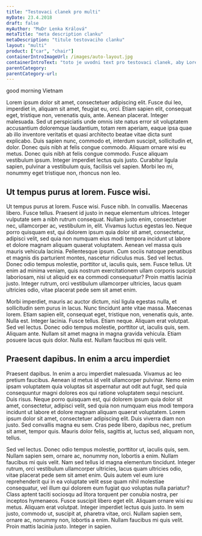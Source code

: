 ```yaml
---
title: "Testovaci clanek pro multi"
myDate: 23.4.2018
draft: false
myAuthor: "MuDr Lenka Králová"
metaTitle: "meta description clanku"
metaDescription: "titule testovaciho clanku"
layout: "multi"
product: ["car", "chair"]
containerIntroImageUrl: /images/auto-layout.jpg
containerIntroText: "toto je uvodni text pro testovaci clanek, aby Lorem ipsum dolor sit amet, consectetuer adipiscing elit. Fusce dui leo, imperdiet in, aliquam sit amet, feugiat eu, orci. Etiam sapien elit, consequat eget, tristique non, venenatis quis, ante. Aenean placerat. Integer malesuada. Sed ut perspiciatis unde omnis iste natus error sit voluptatem accusantium doloremque laudantium, totam rem aperiam, eaque ipsa quae ab illo inventore veritatis et quasi architecto beatae vitae dicta sunt explicabo. Duis sapien nunc, commodo et, interdum suscipit, sollicitudin et, dolor. Donec quis nibh at felis congue commodo. Aliquam ornare wisi eu metus. Donec quis nibh at felis congue commodo."
parentCategory:
parentCategory-url:
---
```


good morning Vietnam

Lorem ipsum dolor sit amet, consectetuer adipiscing elit. Fusce dui leo, imperdiet in, aliquam sit amet, feugiat eu, orci. Etiam sapien elit, consequat eget, tristique non, venenatis quis, ante. Aenean placerat. Integer malesuada. Sed ut perspiciatis unde omnis iste natus error sit voluptatem accusantium doloremque laudantium, totam rem aperiam, eaque ipsa quae ab illo inventore veritatis et quasi architecto beatae vitae dicta sunt explicabo. Duis sapien nunc, commodo et, interdum suscipit, sollicitudin et, dolor. Donec quis nibh at felis congue commodo. Aliquam ornare wisi eu metus. Donec quis nibh at felis congue commodo. Fusce aliquam vestibulum ipsum. Integer imperdiet lectus quis justo. Curabitur ligula sapien, pulvinar a vestibulum quis, facilisis vel sapien. Morbi leo mi, nonummy eget tristique non, rhoncus non leo.

## Ut tempus purus at lorem. Fusce wisi.

Ut tempus purus at lorem. Fusce wisi. Fusce nibh. In convallis. Maecenas libero. Fusce tellus. Praesent id justo in neque elementum ultrices. Integer vulputate sem a nibh rutrum consequat. Nullam justo enim, consectetuer nec, ullamcorper ac, vestibulum in, elit. Vivamus luctus egestas leo. Neque porro quisquam est, qui dolorem ipsum quia dolor sit amet, consectetur, adipisci velit, sed quia non numquam eius modi tempora incidunt ut labore et dolore magnam aliquam quaerat voluptatem. Aenean vel massa quis mauris vehicula lacinia. Pellentesque ipsum. Cum sociis natoque penatibus et magnis dis parturient montes, nascetur ridiculus mus. Sed vel lectus. Donec odio tempus molestie, porttitor ut, iaculis quis, sem. Fusce tellus. Ut enim ad minima veniam, quis nostrum exercitationem ullam corporis suscipit laboriosam, nisi ut aliquid ex ea commodi consequatur? Proin mattis lacinia justo. Integer rutrum, orci vestibulum ullamcorper ultricies, lacus quam ultricies odio, vitae placerat pede sem sit amet enim.

Morbi imperdiet, mauris ac auctor dictum, nisl ligula egestas nulla, et sollicitudin sem purus in lacus. Nunc tincidunt ante vitae massa. Maecenas lorem. Etiam sapien elit, consequat eget, tristique non, venenatis quis, ante. Nulla est. Integer lacinia. Fusce tellus. Etiam neque. Aliquam erat volutpat. Sed vel lectus. Donec odio tempus molestie, porttitor ut, iaculis quis, sem. Aliquam ante. Nullam sit amet magna in magna gravida vehicula. Etiam posuere lacus quis dolor. Nulla est. Nullam faucibus mi quis velit.

## Praesent dapibus. In enim a arcu imperdiet

Praesent dapibus. In enim a arcu imperdiet malesuada. Vivamus ac leo pretium faucibus. Aenean id metus id velit ullamcorper pulvinar. Nemo enim ipsam voluptatem quia voluptas sit aspernatur aut odit aut fugit, sed quia consequuntur magni dolores eos qui ratione voluptatem sequi nesciunt. Duis risus. Neque porro quisquam est, qui dolorem ipsum quia dolor sit amet, consectetur, adipisci velit, sed quia non numquam eius modi tempora incidunt ut labore et dolore magnam aliquam quaerat voluptatem. Lorem ipsum dolor sit amet, consectetuer adipiscing elit. Duis viverra diam non justo. Sed convallis magna eu sem. Cras pede libero, dapibus nec, pretium sit amet, tempor quis. Mauris dolor felis, sagittis at, luctus sed, aliquam non, tellus.

Sed vel lectus. Donec odio tempus molestie, porttitor ut, iaculis quis, sem. Nullam sapien sem, ornare ac, nonummy non, lobortis a enim. Nullam faucibus mi quis velit. Nam sed tellus id magna elementum tincidunt. Integer rutrum, orci vestibulum ullamcorper ultricies, lacus quam ultricies odio, vitae placerat pede sem sit amet enim. Quis autem vel eum iure reprehenderit qui in ea voluptate velit esse quam nihil molestiae consequatur, vel illum qui dolorem eum fugiat quo voluptas nulla pariatur? Class aptent taciti sociosqu ad litora torquent per conubia nostra, per inceptos hymenaeos. Fusce suscipit libero eget elit. Aliquam ornare wisi eu metus. Aliquam erat volutpat. Integer imperdiet lectus quis justo. In sem justo, commodo ut, suscipit at, pharetra vitae, orci. Nullam sapien sem, ornare ac, nonummy non, lobortis a enim. Nullam faucibus mi quis velit. Proin mattis lacinia justo. Integer in sapien.